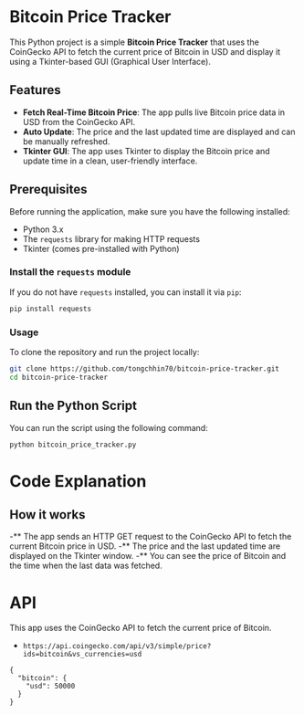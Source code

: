# Bitcoin Price Tracker

This Python project is a simple **Bitcoin Price Tracker** that uses the CoinGecko API to fetch the current price of Bitcoin in USD and display it using a Tkinter-based GUI (Graphical User Interface).

## Features
- **Fetch Real-Time Bitcoin Price**: The app pulls live Bitcoin price data in USD from the CoinGecko API.
- **Auto Update**: The price and the last updated time are displayed and can be manually refreshed.
- **Tkinter GUI**: The app uses Tkinter to display the Bitcoin price and update time in a clean, user-friendly interface.

## Prerequisites
Before running the application, make sure you have the following installed:
- Python 3.x
- The `requests` library for making HTTP requests
- Tkinter (comes pre-installed with Python)

### Install the `requests` module
If you do not have `requests` installed, you can install it via `pip`:

```bash
pip install requests
```

### Usage
To clone the repository and run the project locally:

```bash
git clone https://github.com/tongchhin70/bitcoin-price-tracker.git
cd bitcoin-price-tracker
```
## Run the Python Script
You can run the script using the following command:
``` bash
python bitcoin_price_tracker.py
```
# Code Explanation
## How it works
-** The app sends an HTTP GET request to the CoinGecko API to fetch the current Bitcoin price in USD.
-** The price and the last updated time are displayed on the Tkinter window.
-**  You can see the price of Bitcoin and the time when the last data was fetched.

# API
This app uses the CoinGecko API to fetch the current price of Bitcoin.
- `https://api.coingecko.com/api/v3/simple/price?ids=bitcoin&vs_currencies=usd`
```
{
  "bitcoin": {
    "usd": 50000
  }
}
```
